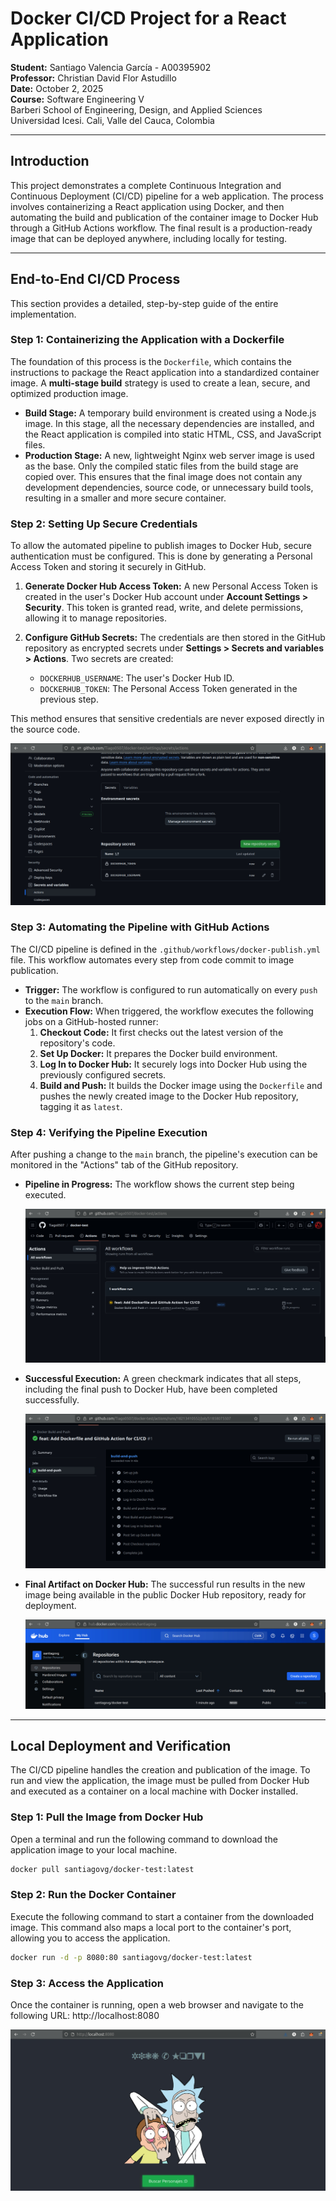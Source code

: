 # Docker CI/CD Project for a React Application

**Student:** Santiago Valencia García - A00395902  
**Professor:** Christian David Flor Astudillo  
**Date:** October 2, 2025  
**Course:** Software Engineering V  
Barberi School of Engineering, Design, and Applied Sciences  
Universidad Icesi. Cali, Valle del Cauca, Colombia

---

## Introduction

This project demonstrates a complete Continuous Integration and Continuous Deployment (CI/CD) pipeline for a web application. The process involves containerizing a React application using Docker, and then automating the build and publication of the container image to Docker Hub through a GitHub Actions workflow. The final result is a production-ready image that can be deployed anywhere, including locally for testing.

---

## End-to-End CI/CD Process

This section provides a detailed, step-by-step guide of the entire implementation.

### Step 1: Containerizing the Application with a Dockerfile

The foundation of this process is the `Dockerfile`, which contains the instructions to package the React application into a standardized container image. A **multi-stage build** strategy is used to create a lean, secure, and optimized production image.

-   **Build Stage:** A temporary build environment is created using a Node.js image. In this stage, all the necessary dependencies are installed, and the React application is compiled into static HTML, CSS, and JavaScript files.
-   **Production Stage:** A new, lightweight Nginx web server image is used as the base. Only the compiled static files from the build stage are copied over. This ensures that the final image does not contain any development dependencies, source code, or unnecessary build tools, resulting in a smaller and more secure container.

### Step 2: Setting Up Secure Credentials

To allow the automated pipeline to publish images to Docker Hub, secure authentication must be configured. This is done by generating a Personal Access Token and storing it securely in GitHub.

1.  **Generate Docker Hub Access Token:** A new Personal Access Token is created in the user's Docker Hub account under **Account Settings > Security**. This token is granted read, write, and delete permissions, allowing it to manage repositories.

2.  **Configure GitHub Secrets:** The credentials are then stored in the GitHub repository as encrypted secrets under **Settings > Secrets and variables > Actions**. Two secrets are created:
    -   `DOCKERHUB_USERNAME`: The user's Docker Hub ID.
    -   `DOCKERHUB_TOKEN`: The Personal Access Token generated in the previous step.

This method ensures that sensitive credentials are never exposed directly in the source code.

![GitHub Secrets Configuration](./images/github-secrets.jpeg)

### Step 3: Automating the Pipeline with GitHub Actions

The CI/CD pipeline is defined in the `.github/workflows/docker-publish.yml` file. This workflow automates every step from code commit to image publication.

-   **Trigger:** The workflow is configured to run automatically on every `push` to the `main` branch.
-   **Execution Flow:** When triggered, the workflow executes the following jobs on a GitHub-hosted runner:
    1.  **Checkout Code:** It first checks out the latest version of the repository's code.
    2.  **Set Up Docker:** It prepares the Docker build environment.
    3.  **Log In to Docker Hub:** It securely logs into Docker Hub using the previously configured secrets.
    4.  **Build and Push:** It builds the Docker image using the `Dockerfile` and pushes the newly created image to the Docker Hub repository, tagging it as `latest`.

### Step 4: Verifying the Pipeline Execution

After pushing a change to the `main` branch, the pipeline's execution can be monitored in the "Actions" tab of the GitHub repository.

-   **Pipeline in Progress:** The workflow shows the current step being executed.

    ![Running the Pipeline](./images/running-pipeline.jpeg)

-   **Successful Execution:** A green checkmark indicates that all steps, including the final push to Docker Hub, have been completed successfully.

    ![Successful Pipeline Run](./images/successful-pipeline.jpeg)

-   **Final Artifact on Docker Hub:** The successful run results in the new image being available in the public Docker Hub repository, ready for deployment.

    ![Image Deployed on Docker Hub](./images/image-deploy-docker.jpeg)

---

## Local Deployment and Verification

The CI/CD pipeline handles the creation and publication of the image. To run and view the application, the image must be pulled from Docker Hub and executed as a container on a local machine with Docker installed.

### Step 1: Pull the Image from Docker Hub

Open a terminal and run the following command to download the application image to your local machine.

```bash
docker pull santiagovg/docker-test:latest
```

### Step 2: Run the Docker Container

Execute the following command to start a container from the downloaded image. This command also maps a local port to the container's port, allowing you to access the application.

```bash
docker run -d -p 8080:80 santiagovg/docker-test:latest
```

### Step 3: Access the Application

Once the container is running, open a web browser and navigate to the following URL:
http://localhost:8080

![Image Deployed on Docker Hub](./images/rick-and-morty.jpeg)
